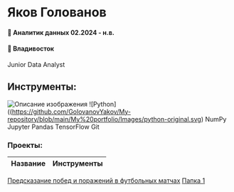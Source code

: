 # Яков Голованов
#### 💼 Аналитик данных 02.2024 - н.в.
#### 📍 Владивосток

Junior Data Analyst



## Инструменты:
![Описание изображения](URL_изображения)
![Python]((https://github.com/GolovanovYakov/My-repository/blob/main/My%20portfolio/Images/python-original.svg)  NumPy  Jupyter  Pandas  TensorFlow  Git
### Проекты:
|Название	                                             |   Инструменты          |
|------------------------------------------------------|------------------------|
[Предсказание побед и поражений в футбольных матчах](https://github.com/GolovanovYakov/My-repository/tree/main/My%20portfolio/Football)
 [Папка 1](https://github.com/USERNAME/REPOSITORY_NAME/tree/main/папка_1) 
